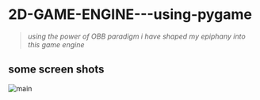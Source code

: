 # 2D-GAME-ENGINE---using-pygame
> _using the power of OBB paradigm i have shaped my epiphany into this game engine_

## some screen shots
![main](https://github.com/green-gray-gaurav/2D-GAME-ENGINE---using-pygame/blob/master/ss_engine.png)
